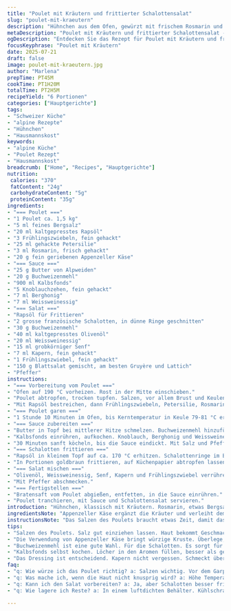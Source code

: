 ```yaml
---
title: "Poulet mit Kräutern und frittierter Schalottensalat"
slug: "poulet-mit-kraeutern"
description: "Hühnchen aus dem Ofen, gewürzt mit frischem Rosmarin und Petersilie. Die Haut wird leicht gesalzen, dann mit Appenzeller Käse-Honigbutter bestrichen. Sauce auf Basis eines Kalbsfonds mit Knoblauch, Weissweinessig und einem Hauch Berghonig. Salat mit knackigen, in Buchweizenmehl gewälzten, frittierten Schalotten, abgerundet mit Senf-Dressing und gehackten Kapern. Dazu Gruyère-Lattich. Fettarmes Pouletfleisch, würzig, knusprig. Eindrücke aus der Alpenküche, wo jede Hausmannskost Herz und Seele hat."
metaDescription: "Poulet mit Kräutern und frittierter Schalottensalat - Ein klassisches Rezept aus der Schweizer Alpenküche mit intensiven Aromen und knusprigen Extras."
ogDescription: "Entdecken Sie das Rezept für Poulet mit Kräutern und frittierter Schalottensalat. Echte alpine Aromen in jedem Bissen."
focusKeyphrase: "Poulet mit Kräutern"
date: 2025-07-21
draft: false
image: poulet-mit-kraeutern.jpg
author: "Marlena"
prepTime: PT45M
cookTime: PT1H20M
totalTime: PT2H5M
recipeYield: "6 Portionen"
categories: ["Hauptgerichte"]
tags:
- "Schweizer Küche"
- "alpine Rezepte"
- "Hühnchen"
- "Hausmannskost"
keywords:
- "alpine Küche"
- "Poulet Rezept"
- "Hausmannskost"
breadcrumb: ["Home", "Recipes", "Hauptgerichte"]
nutrition: 
 calories: "370"
 fatContent: "24g"
 carbohydrateContent: "5g"
 proteinContent: "35g"
ingredients:
- "=== Poulet ==="
- "1 Poulet ca. 1,5 kg"
- "5 ml feines Bergsalz"
- "20 ml kaltgepresstes Rapsöl"
- "3 Frühlingszwiebeln, fein gehackt"
- "25 ml gehackte Petersilie"
- "3 ml Rosmarin, frisch gehackt"
- "20 g fein geriebenen Appenzeller Käse"
- "=== Sauce ==="
- "25 g Butter von Alpweiden"
- "20 g Buchweizenmehl"
- "900 ml Kalbsfonds"
- "5 Knoblauchzehen, fein gehackt"
- "7 ml Berghonig"
- "7 ml Weissweinessig"
- "=== Salat ==="
- "Rapsöl für Frittieren"
- "2 grosse französische Schalotten, in dünne Ringe geschnitten"
- "30 g Buchweizenmehl"
- "40 ml kaltgepresstes Olivenöl"
- "20 ml Weissweinessig"
- "15 ml grobkörniger Senf"
- "7 ml Kapern, fein gehackt"
- "1 Frühlingszwiebel, fein gehackt"
- "150 g Blattsalat gemischt, am besten Gruyère und Lattich"
- "Pfeffer"
instructions:
- "=== Vorbereitung vom Poulet ==="
- "Ofen auf 190 °C vorheizen. Rost in der Mitte einschieben."
- "Poulet abtropfen, trocken tupfen. Salzen, vor allem Brust und Keulen einreiben. 20 Minuten ruhen lassen."
- "Mit Rapsöl bestreichen, dann Frühlingszwiebeln, Petersilie, Rosmarin und Appenzeller Käse auf die Haut verteilen. In Bräter legen, leicht pfeffern."
- "=== Poulet garen ==="
- "1 Stunde 10 Minuten im Ofen, bis Kerntemperatur in Keule 79-81 °C erreicht. Zwischendurch mit austretendem Saft begiessen."
- "=== Sauce zubereiten ==="
- "Butter in Topf bei mittlerer Hitze schmelzen. Buchweizenmehl hinzufügen, bis gebeizte Farbe erreicht ist."
- "Kalbsfonds einrühren, aufkochen. Knoblauch, Berghonig und Weissweinessig einmischen."
- "30 Minuten sanft köcheln, bis die Sauce eindickt. Mit Salz und Pfeffer abschmecken."
- "=== Schalotten frittieren ==="
- "Rapsöl in kleinem Topf auf ca. 170 °C erhitzen. Schalottenringe im Buchweizenmehl wenden, überschüssiges Mehl abklopfen."
- "In Portionen goldbraun frittieren, auf Küchenpapier abtropfen lassen. Mit Salz und Pfeffer würzen."
- "=== Salat mischen ==="
- "Olivenöl, Weissweinessig, Senf, Kapern und Frühlingszwiebel verrühren. Salat und frittierte Schalotten darin vorsichtig unterheben."
- "Mit Pfeffer abschmecken."
- "=== Fertigstellen ==="
- "Bratensaft vom Poulet abgießen, entfetten, in die Sauce einrühren."
- "Poulet tranchieren, mit Sauce und Schalottensalat servieren."
introduction: "Hühnchen, klassisch mit Kräutern. Rosmarin, etwas Bergsalz. Appenzeller reibt sich dazwischen. Kochen auf alpine Art. Oven eher niedrig, lange Zeit. Haut kross, Fleisch zart. Sauce dick mit Kalbsfond, Knoblauch, Essig. Honig vom Berg gibt leichte Süße. Dazu ein Salat, nicht langweilig. Schalotten, in Buchweizenmehl. Knusprig, fast schon süss-salzig. Kapern drin, Senf. Alles was knallt. Dazu Gruyère-Blattsalat, einmal anders. Schweizer Zutaten, daraus Kraft. Einfache Technik, viel Geschmack. Übergossene Gelassenheit aus der Alpenküche. Hausmannskost. Essen das wurzelt. Direkt aus dem Hof. Kein Firlefanz, nur echt. Herzhaft, bodenständig. Kartoffeln? Passt. Aber hier, Hauptperson Poulet. Perfekt? Nein. Echt."
ingredientsNote: "Appenzeller Käse ergänzt die Kräuter und verleiht dem Poulet eine würzige Note, typisch für die Schweiz. Buchweizenmehl ersetzt normales Mehl, bringt eine nussige Tiefe und ist perfekt für die frittierte Schalottenkruste, wie es in der alpinen Region üblich ist. Kalbsfond kann durch eine hausgemachte Variante ersetzt werden, die mit Knochen vom lokalen Rind gekocht wurde. Rapsöl wird bevorzugt für die Fritteuse wegen seines hohen Rauchpunkts und neutralen Geschmacks, während kaltgepresstes Olivenöl im Dressing für Frische sorgt. Bergsalz stammt aus Schweizer Alpenquellen und bringt feine Mineralien. Berghonig bringt eine feine süße Note, nicht zu dominant. Frische Kräuter wachsen auf Almen, geben Aroma, ohne die Zutaten zu überdecken."
instructionsNote: "Das Salzen des Poulets braucht etwas Zeit, damit das Salz gut einzieht in die Haut und das Fleisch. Die Verwendung von Appenzeller Käse auf dem Huhn bringt eine würzige Kruste, sie verbindet sich mit den Kräutern. Die Temperatur sollte nicht zu hoch sein, damit die Haut knusprig wird, ohne verbrennen. Beim Anrösten der Mehlschwitze für die Sauce hilft Buchweizenmehl, die Farbe zu intensivieren. Die Sauce sollte langsam und stetig köcheln, damit sie genug Zeit hat, sich zu binden und die Aromen zu entwickeln. Schalotten zuerst in Buchweizenmehl wenden, das macht den Unterschied, besonders für die Knusprigkeit. Nicht zu viel Öl nehmen, aber ausreichend Hitze, schnell frittieren. Im Salat schwenken, nicht quetschen. Das Dressing mit Kapern gibt den kleinen würzigen Knall. Eier und Milchfrei, Fokus auf alpine Stabilität."
tips:
- "Salzen des Poulets. Salz gut einziehen lassen. Haut bekommt Geschmack. Für beste Ergebnisse: Mindestens 20 Minuten ruhen lassen. Erwähnenswert ist der Unterschied in der Tiefe."
- "Die Verwendung von Appenzeller Käse bringt würzige Kruste. Überlege, Käse frisch zu reiben. Er verbindet sich mit Kräutern. Haut bleibt knusprig. Wichtig, nicht zu heiß backen."
- "Buchweizenmehl ist eine gute Wahl. Für die Schalotten. Es sorgt für die nötige Knusprigkeit. Achte auf die Hitze beim Frittieren. Zu lange dauert es, dann wird es matschig."
- "Kalbsfonds selbst kochen. Löcher in den Aromen füllen, besser als gekauft. Zeit investieren. Allfällige Rinderknochen verwenden. Manchmal auch Geflügelreste mit reinpacken."
- "Das Dressing ist entscheidend. Kapern nicht vergessen. Schmeckt überraschend gut. Senf gibt Biss. Frisch zubereiten. Mischung zwischen Senf und Essig. So bleibt es harmonisch."
faq:
- "q: Wie würze ich das Poulet richtig? a: Salzen wichtig. Vor dem Garprozess. Vorne und hinten gleichmäßig einreiben. Das bringt Geschmack ins Fleisch."
- "q: Was mache ich, wenn die Haut nicht knusprig wird? a: Höhe Temperatur beachten. Zu wenig Hitze macht die Haut weich. Außer, Grillfunktion nutzen für die letzten Minuten."
- "q: Kann ich den Salat vorbereiten? a: Ja, aber Schalotten besser frisch frittieren. Sonst werden sie weich. Dressing kann im Voraus gemacht werden, eintrocknen vermeiden."
- "q: Wie lagere ich Reste? a: In einem luftdichten Behälter. Kühlschrank ist meist genug. Bis zu zwei Tage hält es. Für längere Zeit einfrieren. Genau darauf achten."

---
```

